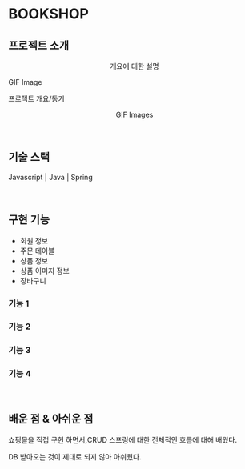 # BOOKSHOP

## 프로젝트 소개

<p align="center">
개요에 대한 설명

GIF Image
<p align="justify">
프로젝트 개요/동기
</p>

<p align="center">
GIF Images
</p>

<br>

## 기술 스택

 Javascript |   Java   |  Spring      

<br>

## 구현 기능

- 회원 정보
- 주문 테이블
- 상품 정보
- 상품 이미지 정보
- 장바구니
### 기능 1

### 기능 2

### 기능 3

### 기능 4

<br>

## 배운 점 & 아쉬운 점

<p align="justify">
쇼핑몰을 직접 구현 하면서,CRUD 스프링에 대한 전체적인 흐름에 대해 배웠다.

DB 받아오는 것이 제대로 되지 않아 아쉬웠다.

</p>


<!-- Refernces -->



